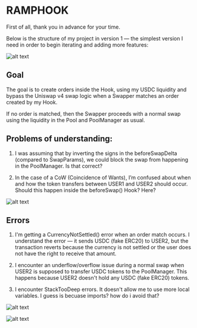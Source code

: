 # RAMPHOOK


First of all, thank you in advance for your time.

Below is the structure of my project in version 1 — the simplest version I need in order to begin iterating and adding more features:

![alt text](<../public/Screenshot 2025-06-13 at 15.55.38.png>)

## Goal
The goal is to create orders inside the Hook, using my USDC liquidity and bypass the Uniswap v4 swap logic when a Swapper matches an order created by my Hook.

If no order is matched, then the Swapper proceeds with a normal swap using the liquidity in the Pool and PoolManager as usual.

## Problems of understanding:

1. I was assuming that by inverting the signs in the beforeSwapDelta (compared to SwapParams), we could block the swap from happening in the PoolManager. Is that correct?

2. In the case of a CoW (Coincidence of Wants), I’m confused about when and how the token transfers between USER1 and USER2 should occur. Should this happen inside the beforeSwap() Hook?
Here?

![alt text](<../public/Screenshot 2025-06-13 at 17.13.21.png>)


## Errors 

1. I'm getting a CurrencyNotSettled() error when an order match occurs.
I understand the error — it sends USDC (fake ERC20) to USER2, but the transaction reverts because the currency is not settled or the user does not have the right to receive that amount.

2. I encounter an underflow/overflow issue during a normal swap when USER2 is supposed to transfer USDC tokens to the PoolManager.
This happens because USER2 doesn't hold any USDC (fake ERC20) tokens.

3. I encounter StackTooDeep errors. It doesn't allow me to use more local variables. I guess is becuase imports? how do i avoid that? 

![alt text](<../public/Screenshot 2025-06-13 at 16.46.59.png>)

![alt text](<../public/Screenshot 2025-06-13 at 17.21.18.png>)